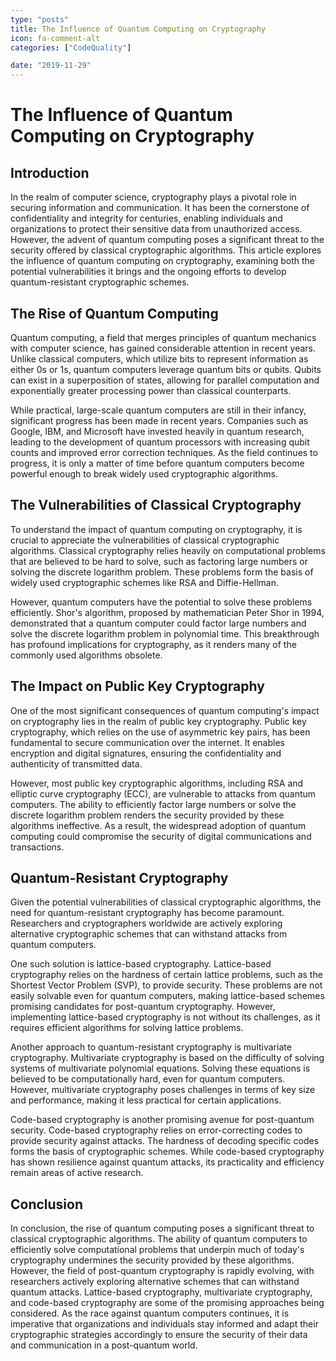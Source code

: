 ```yaml
---
type: "posts"
title: The Influence of Quantum Computing on Cryptography
icon: fa-comment-alt
categories: ["CodeQuality"]

date: "2019-11-29"
---
```




# The Influence of Quantum Computing on Cryptography

## Introduction

In the realm of computer science, cryptography plays a pivotal role in securing information and communication. It has been the cornerstone of confidentiality and integrity for centuries, enabling individuals and organizations to protect their sensitive data from unauthorized access. However, the advent of quantum computing poses a significant threat to the security offered by classical cryptographic algorithms. This article explores the influence of quantum computing on cryptography, examining both the potential vulnerabilities it brings and the ongoing efforts to develop quantum-resistant cryptographic schemes.

## The Rise of Quantum Computing

Quantum computing, a field that merges principles of quantum mechanics with computer science, has gained considerable attention in recent years. Unlike classical computers, which utilize bits to represent information as either 0s or 1s, quantum computers leverage quantum bits or qubits. Qubits can exist in a superposition of states, allowing for parallel computation and exponentially greater processing power than classical counterparts.

While practical, large-scale quantum computers are still in their infancy, significant progress has been made in recent years. Companies such as Google, IBM, and Microsoft have invested heavily in quantum research, leading to the development of quantum processors with increasing qubit counts and improved error correction techniques. As the field continues to progress, it is only a matter of time before quantum computers become powerful enough to break widely used cryptographic algorithms.

## The Vulnerabilities of Classical Cryptography

To understand the impact of quantum computing on cryptography, it is crucial to appreciate the vulnerabilities of classical cryptographic algorithms. Classical cryptography relies heavily on computational problems that are believed to be hard to solve, such as factoring large numbers or solving the discrete logarithm problem. These problems form the basis of widely used cryptographic schemes like RSA and Diffie-Hellman.

However, quantum computers have the potential to solve these problems efficiently. Shor's algorithm, proposed by mathematician Peter Shor in 1994, demonstrated that a quantum computer could factor large numbers and solve the discrete logarithm problem in polynomial time. This breakthrough has profound implications for cryptography, as it renders many of the commonly used algorithms obsolete.

## The Impact on Public Key Cryptography

One of the most significant consequences of quantum computing's impact on cryptography lies in the realm of public key cryptography. Public key cryptography, which relies on the use of asymmetric key pairs, has been fundamental to secure communication over the internet. It enables encryption and digital signatures, ensuring the confidentiality and authenticity of transmitted data.

However, most public key cryptographic algorithms, including RSA and elliptic curve cryptography (ECC), are vulnerable to attacks from quantum computers. The ability to efficiently factor large numbers or solve the discrete logarithm problem renders the security provided by these algorithms ineffective. As a result, the widespread adoption of quantum computing could compromise the security of digital communications and transactions.

## Quantum-Resistant Cryptography

Given the potential vulnerabilities of classical cryptographic algorithms, the need for quantum-resistant cryptography has become paramount. Researchers and cryptographers worldwide are actively exploring alternative cryptographic schemes that can withstand attacks from quantum computers.

One such solution is lattice-based cryptography. Lattice-based cryptography relies on the hardness of certain lattice problems, such as the Shortest Vector Problem (SVP), to provide security. These problems are not easily solvable even for quantum computers, making lattice-based schemes promising candidates for post-quantum cryptography. However, implementing lattice-based cryptography is not without its challenges, as it requires efficient algorithms for solving lattice problems.

Another approach to quantum-resistant cryptography is multivariate cryptography. Multivariate cryptography is based on the difficulty of solving systems of multivariate polynomial equations. Solving these equations is believed to be computationally hard, even for quantum computers. However, multivariate cryptography poses challenges in terms of key size and performance, making it less practical for certain applications.

Code-based cryptography is another promising avenue for post-quantum security. Code-based cryptography relies on error-correcting codes to provide security against attacks. The hardness of decoding specific codes forms the basis of cryptographic schemes. While code-based cryptography has shown resilience against quantum attacks, its practicality and efficiency remain areas of active research.

## Conclusion

In conclusion, the rise of quantum computing poses a significant threat to classical cryptographic algorithms. The ability of quantum computers to efficiently solve computational problems that underpin much of today's cryptography undermines the security provided by these algorithms. However, the field of post-quantum cryptography is rapidly evolving, with researchers actively exploring alternative schemes that can withstand quantum attacks. Lattice-based cryptography, multivariate cryptography, and code-based cryptography are some of the promising approaches being considered. As the race against quantum computers continues, it is imperative that organizations and individuals stay informed and adapt their cryptographic strategies accordingly to ensure the security of their data and communication in a post-quantum world.